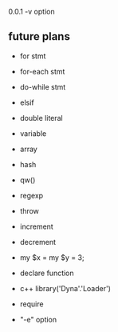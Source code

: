 0.0.1
-v option

future plans
------------

- for stmt
- for-each stmt
- do-while stmt
- elsif

- double literal

- variable
- array
- hash
- qw()
- regexp
- throw
- increment
- decrement

- my $x = my $y = 3;

- declare function
- c++ library('Dyna'.'Loader')

- require

- "-e" option

